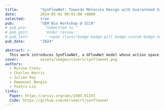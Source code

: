 ```yaml
---
title:          "SynFlowNet: Towards Molecule Design with Guaranteed Synthesis Pathways"
date:           2024-05-01 00:01:00 +0800
selected:       true
pub:            "GEM Bio Workshop @ ICLR"
# pub_pre:        "Submitted to "
# pub_post:       'Under review.'
# pub_last:       ' <span class="badge badge-pill badge-custom badge-success">Spotlight</span>'
pub_date:       "2024"

abstract: >-
  This work introduces SynFlowNet, a GFlowNet model whose action space uses chemically validated reactions and reactants to sequentially build new molecules. We evaluate our approach using synthetic accessibility scores and an independent retrosynthesis tool. SynFlowNet consistently samples synthetically feasible molecules, while still being able to find diverse and high-utility candidates.
cover:          assets/images/covers/synflownet.png
authors:
  - Miruna Cretu
  - Charles Harris
  - Julien Roy
  - Emmanuel Bengio
  - Pietro Liò
links:
  Paper: https://arxiv.org/abs/2405.01155
  Code: https://github.com/mirunacrt/synflownet
---
```

